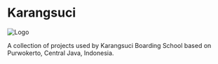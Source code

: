 
# Karangsuci


![Logo](https://dashboard-dev.karangsuci.com/static/media/KarangsuciLogo.14725a8c.png)



A collection of projects used by Karangsuci Boarding School based on Purwokerto, Central Java, Indonesia.


